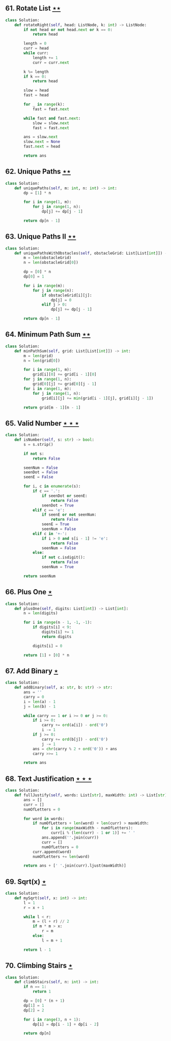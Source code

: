 ## 61. Rotate List [$\star\star$](https://leetcode.com/problems/rotate-list)

```python
class Solution:
    def rotateRight(self, head: ListNode, k: int) -> ListNode:
        if not head or not head.next or k == 0:
            return head

        length = 0
        curr = head
        while curr:
            length += 1
            curr = curr.next

        k %= length
        if k == 0:
            return head

        slow = head
        fast = head

        for _ in range(k):
            fast = fast.next

        while fast and fast.next:
            slow = slow.next
            fast = fast.next

        ans = slow.next
        slow.next = None
        fast.next = head

        return ans
```

## 62. Unique Paths [$\star\star$](https://leetcode.com/problems/unique-paths)

```python
class Solution:
    def uniquePaths(self, m: int, n: int) -> int:
        dp = [1] * n

        for i in range(1, m):
            for j in range(1, n):
                dp[j] += dp[j - 1]

        return dp[n - 1]
```

## 63. Unique Paths II [$\star\star$](https://leetcode.com/problems/unique-paths-ii)

```python
class Solution:
    def uniquePathsWithObstacles(self, obstacleGrid: List[List[int]]) -> int:
        m = len(obstacleGrid)
        n = len(obstacleGrid[0])

        dp = [0] * n
        dp[0] = 1

        for i in range(m):
            for j in range(n):
                if obstacleGrid[i][j]:
                    dp[j] = 0
                elif j > 0:
                    dp[j] += dp[j - 1]

        return dp[n - 1]
```

## 64. Minimum Path Sum [$\star\star$](https://leetcode.com/problems/minimum-path-sum)

```python
class Solution:
    def minPathSum(self, grid: List[List[int]]) -> int:
        m = len(grid)
        n = len(grid[0])

        for i in range(1, m):
            grid[i][0] += grid[i - 1][0]
        for j in range(1, n):
            grid[0][j] += grid[0][j - 1]
        for i in range(1, m):
            for j in range(1, n):
                grid[i][j] += min(grid[i - 1][j], grid[i][j - 1])

        return grid[m - 1][n - 1]
```

## 65. Valid Number [$\star\star\star$](https://leetcode.com/problems/valid-number)

```python
class Solution:
    def isNumber(self, s: str) -> bool:
        s = s.strip()

        if not s:
            return False

        seenNum = False
        seenDot = False
        seenE = False

        for i, c in enumerate(s):
            if c == '.':
                if seenDot or seenE:
                    return False
                seenDot = True
            elif c == 'e':
                if seenE or not seenNum:
                    return False
                seenE = True
                seenNum = False
            elif c in '+-':
                if i > 0 and s[i - 1] != 'e':
                    return False
                seenNum = False
            else:
                if not c.isdigit():
                    return False
                seenNum = True

        return seenNum
```

## 66. Plus One [$\star$](https://leetcode.com/problems/plus-one)

```python
class Solution:
    def plusOne(self, digits: List[int]) -> List[int]:
        n = len(digits)

        for i in range(n - 1, -1, -1):
            if digits[i] < 9:
                digits[i] += 1
                return digits

            digits[i] = 0

        return [1] + [0] * n
```

## 67. Add Binary [$\star$](https://leetcode.com/problems/add-binary)

```python
class Solution:
    def addBinary(self, a: str, b: str) -> str:
        ans = ''
        carry = 0
        i = len(a) - 1
        j = len(b) - 1

        while carry == 1 or i >= 0 or j >= 0:
            if i >= 0:
                carry += ord(a[i]) - ord('0')
                i -= 1
            if j >= 0:
                carry += ord(b[j]) - ord('0')
                j -= 1
            ans = chr(carry % 2 + ord('0')) + ans
            carry >>= 1

        return ans
```

## 68. Text Justification [$\star\star\star$](https://leetcode.com/problems/text-justification)

```python
class Solution:
    def fullJustify(self, words: List[str], maxWidth: int) -> List[str]:
        ans = []
        curr = []
        numOfLetters = 0

        for word in words:
            if numOfLetters + len(word) + len(curr) > maxWidth:
                for i in range(maxWidth - numOfLetters):
                    curr[i % (len(curr) - 1 or 1)] += ' '
                ans.append(''.join(curr))
                curr = []
                numOfLetters = 0
            curr.append(word)
            numOfLetters += len(word)

        return ans + [' '.join(curr).ljust(maxWidth)]
```

## 69. Sqrt(x) [$\star$](https://leetcode.com/problems/sqrtx)

```python
class Solution:
    def mySqrt(self, x: int) -> int:
        l = 1
        r = x + 1

        while l < r:
            m = (l + r) // 2
            if m * m > x:
                r = m
            else:
                l = m + 1

        return l - 1
```

## 70. Climbing Stairs [$\star$](https://leetcode.com/problems/climbing-stairs)

```python
class Solution:
    def climbStairs(self, n: int) -> int:
        if n == 1:
            return 1

        dp = [0] * (n + 1)
        dp[1] = 1
        dp[2] = 2

        for i in range(3, n + 1):
            dp[i] = dp[i - 1] + dp[i - 2]

        return dp[n]
```
